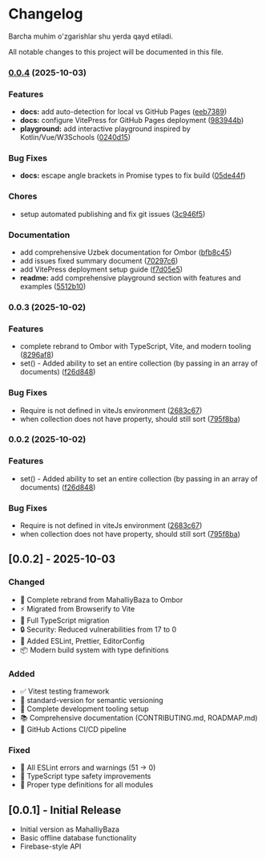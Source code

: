 # Changelog

Barcha muhim o'zgarishlar shu yerda qayd etiladi.

All notable changes to this project will be documented in this file.


### [0.0.4](https://github.com/otabekoff/ombor/compare/v0.0.3...v0.0.4) (2025-10-03)


### Features

* **docs:** add auto-detection for local vs GitHub Pages ([eeb7389](https://github.com/otabekoff/ombor/commit/eeb73894a6ae9ebf9361c69367a253462d074337))
* **docs:** configure VitePress for GitHub Pages deployment ([983944b](https://github.com/otabekoff/ombor/commit/983944b2337abb48d745daf9611cbae8e5c8f518))
* **playground:** add interactive playground inspired by Kotlin/Vue/W3Schools ([0240d15](https://github.com/otabekoff/ombor/commit/0240d151f7615f6c96d35a6b063eb22a379080c6))


### Bug Fixes

* **docs:** escape angle brackets in Promise types to fix build ([05de44f](https://github.com/otabekoff/ombor/commit/05de44f85e09c1eb8ebc29a1908d2b9b490f096d))


### Chores

* setup automated publishing and fix git issues ([3c946f5](https://github.com/otabekoff/ombor/commit/3c946f5fee10d4856d49121d51fc7d3f44fa1a71))


### Documentation

* add comprehensive Uzbek documentation for Ombor ([bfb8c45](https://github.com/otabekoff/ombor/commit/bfb8c45c6179b151d4a1355143b9fbf1b8b3a027))
* add issues fixed summary document ([70297c6](https://github.com/otabekoff/ombor/commit/70297c660c4eb36b3aafd6f9f40478c2dd4a880c))
* add VitePress deployment setup guide ([f7d05e5](https://github.com/otabekoff/ombor/commit/f7d05e5d6b6b57ba44d8db5319357b480538a8ae))
* **readme:** add comprehensive playground section with features and examples ([5512b10](https://github.com/otabekoff/ombor/commit/5512b109e20b177ef6d43b3568a19ba8896ec1dd))

### 0.0.3 (2025-10-02)


### Features

* complete rebrand to Ombor with TypeScript, Vite, and modern tooling ([8296af8](https://github.com/otabekoff/ombor/commit/8296af8bcedfa1273f4e3847f04e35d71d7af11a))
* set() - Added ability to set an entire collection (by passing in an array of documents) ([f26d848](https://github.com/otabekoff/ombor/commit/f26d848cfb25a4ff7c5dfff4e17ee33ab22aa469))


### Bug Fixes

* Require is not defined in viteJs environment ([2683c67](https://github.com/otabekoff/ombor/commit/2683c67066021a7c3eb301b4724753c014bb84bf))
* when collection does not have property, should still sort ([795f8ba](https://github.com/otabekoff/ombor/commit/795f8baf1d6e126ec3fb4cb6e3fc253db01be01d))

### 0.0.2 (2025-10-02)


### Features

* set() - Added ability to set an entire collection (by passing in an array of documents) ([f26d848](https://github.com/otabekoff/ombor/commit/f26d848cfb25a4ff7c5dfff4e17ee33ab22aa469))


### Bug Fixes

* Require is not defined in viteJs environment ([2683c67](https://github.com/otabekoff/ombor/commit/2683c67066021a7c3eb301b4724753c014bb84bf))
* when collection does not have property, should still sort ([795f8ba](https://github.com/otabekoff/ombor/commit/795f8baf1d6e126ec3fb4cb6e3fc253db01be01d))

## [0.0.2] - 2025-10-03

### Changed
- 🔄 Complete rebrand from MahalliyBaza to Ombor
- ⚡ Migrated from Browserify to Vite
- 🎯 Full TypeScript migration
- 🔒 Security: Reduced vulnerabilities from 17 to 0
- 🧹 Added ESLint, Prettier, EditorConfig
- 📦 Modern build system with type definitions

### Added
- ✅ Vitest testing framework
- 📝 standard-version for semantic versioning
- 🔧 Complete development tooling setup
- 📚 Comprehensive documentation (CONTRIBUTING.md, ROADMAP.md)
- 🚀 GitHub Actions CI/CD pipeline

### Fixed
- 🐛 All ESLint errors and warnings (51 → 0)
- 🔧 TypeScript type safety improvements
- 📝 Proper type definitions for all modules

## [0.0.1] - Initial Release
- Initial version as MahalliyBaza
- Basic offline database functionality
- Firebase-style API
